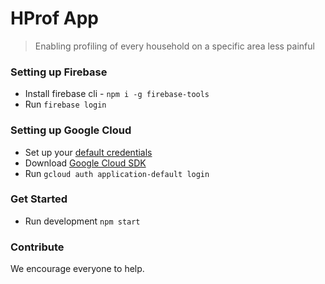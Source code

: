 # HProf App

> Enabling profiling of every household on a specific area less painful

### Setting up Firebase

- Install firebase cli - `npm i -g firebase-tools`
- Run `firebase login`

### Setting up Google Cloud

- Set up your [default credentials](https://cloud.google.com/docs/authentication/production)
- Download [Google Cloud SDK](https://cloud.google.com/sdk/install)
- Run `gcloud auth application-default login`

### Get Started

- Run development `npm start`

### Contribute

We encourage everyone to help.
